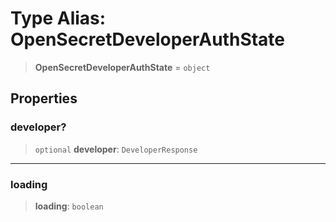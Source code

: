 # Type Alias: OpenSecretDeveloperAuthState

> **OpenSecretDeveloperAuthState** = `object`

## Properties

### developer?

> `optional` **developer**: `DeveloperResponse`

***

### loading

> **loading**: `boolean`
